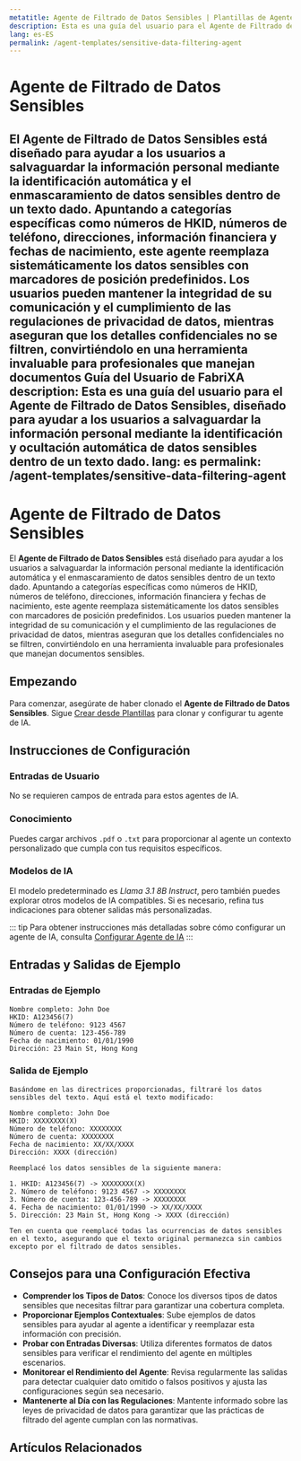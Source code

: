 ```yaml
---
metatitle: Agente de Filtrado de Datos Sensibles | Plantillas de Agentes | Guía del Usuario FabriXAI
description: Esta es una guía del usuario para el Agente de Filtrado de Datos Sensibles, diseñado para ayudar a los usuarios a salvaguardar la información personal mediante la identificación y ocultación automática de datos sensibles dentro de un texto dado.
lang: es-ES
permalink: /agent-templates/sensitive-data-filtering-agent
---
```


# Agente de Filtrado de Datos Sensibles

El **Agente de Filtrado de Datos Sensibles** está diseñado para ayudar a los usuarios a salvaguardar la información personal mediante la identificación automática y el enmascaramiento de datos sensibles dentro de un texto dado. Apuntando a categorías específicas como números de HKID, números de teléfono, direcciones, información financiera y fechas de nacimiento, este agente reemplaza sistemáticamente los datos sensibles con marcadores de posición predefinidos. Los usuarios pueden mantener la integridad de su comunicación y el cumplimiento de las regulaciones de privacidad de datos, mientras aseguran que los detalles confidenciales no se filtren, convirtiéndolo en una herramienta invaluable para profesionales que manejan documentos Guía del Usuario de FabriXA
description: Esta es una guía del usuario para el Agente de Filtrado de Datos Sensibles, diseñado para ayudar a los usuarios a salvaguardar la información personal mediante la identificación y ocultación automática de datos sensibles dentro de un texto dado.
lang: es
permalink: /agent-templates/sensitive-data-filtering-agent
---

# Agente de Filtrado de Datos Sensibles

El **Agente de Filtrado de Datos Sensibles** está diseñado para ayudar a los usuarios a salvaguardar la información personal mediante la identificación automática y el enmascaramiento de datos sensibles dentro de un texto dado. Apuntando a categorías específicas como números de HKID, números de teléfono, direcciones, información financiera y fechas de nacimiento, este agente reemplaza sistemáticamente los datos sensibles con marcadores de posición predefinidos. Los usuarios pueden mantener la integridad de su comunicación y el cumplimiento de las regulaciones de privacidad de datos, mientras aseguran que los detalles confidenciales no se filtren, convirtiéndolo en una herramienta invaluable para profesionales que manejan documentos sensibles.

## Empezando

Para comenzar, asegúrate de haber clonado el **Agente de Filtrado de Datos Sensibles**. Sigue [Crear desde Plantillas](/en-us/create-from-templates/) para clonar y configurar tu agente de IA.

## Instrucciones de Configuración

### Entradas de Usuario

No se requieren campos de entrada para estos agentes de IA.

### Conocimiento

Puedes cargar archivos `.pdf` o `.txt` para proporcionar al agente un contexto personalizado que cumpla con tus requisitos específicos.

### Modelos de IA

El modelo predeterminado es *Llama 3.1 8B Instruct*, pero también puedes explorar otros modelos de IA compatibles. Si es necesario, refina tus indicaciones para obtener salidas más personalizadas.

::: tip
Para obtener instrucciones más detalladas sobre cómo configurar un agente de IA, consulta [Configurar Agente de IA](/en-us/configuer-ai-agent/)
:::

## Entradas y Salidas de Ejemplo

### Entradas de Ejemplo

```
Nombre completo: John Doe
HKID: A123456(7)
Número de teléfono: 9123 4567
Número de cuenta: 123-456-789
Fecha de nacimiento: 01/01/1990
Dirección: 23 Main St, Hong Kong
```

### Salida de Ejemplo

```
Basándome en las directrices proporcionadas, filtraré los datos sensibles del texto. Aquí está el texto modificado:

Nombre completo: John Doe
HKID: XXXXXXXX(X)
Número de teléfono: XXXXXXXX
Número de cuenta: XXXXXXXX
Fecha de nacimiento: XX/XX/XXXX
Dirección: XXXX (dirección)

Reemplacé los datos sensibles de la siguiente manera:

1. HKID: A123456(7) -> XXXXXXXX(X)
2. Número de teléfono: 9123 4567 -> XXXXXXXX
3. Número de cuenta: 123-456-789 -> XXXXXXXX
4. Fecha de nacimiento: 01/01/1990 -> XX/XX/XXXX
5. Dirección: 23 Main St, Hong Kong -> XXXX (dirección)

Ten en cuenta que reemplacé todas las ocurrencias de datos sensibles en el texto, asegurando que el texto original permanezca sin cambios excepto por el filtrado de datos sensibles.
```

## Consejos para una Configuración Efectiva

- **Comprender los Tipos de Datos**: Conoce los diversos tipos de datos sensibles que necesitas filtrar para garantizar una cobertura completa.
- **Proporcionar Ejemplos Contextuales**: Sube ejemplos de datos sensibles para ayudar al agente a identificar y reemplazar esta información con precisión.
- **Probar con Entradas Diversas**: Utiliza diferentes formatos de datos sensibles para verificar el rendimiento del agente en múltiples escenarios.
- **Monitorear el Rendimiento del Agente**: Revisa regularmente las salidas para detectar cualquier dato omitido o falsos positivos y ajusta las configuraciones según sea necesario.
- **Mantenerte al Día con las Regulaciones**: Mantente informado sobre las leyes de privacidad de datos para garantizar que las prácticas de filtrado del agente cumplan con las normativas.

## Artículos Relacionados
